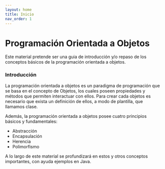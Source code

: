 ```yaml
---
layout: home
title: Inicio
nav_order: 1
---
```

# Programación Orientada a Objetos
Este material pretende ser una guia de introducción y/o repaso de los conceptos básicos de la programación orientada a objetos.

### Introducción
La programación orientada a objetos es un paradigma de programación que se basa en el concepto de Objetos, los cuales poseen propiedades y métodos que permiten interactuar con ellos. Para crear cada objetos es necesario que exista un definición de ellos, a modo de plantilla, que llamamos clase.

Además, la programación orientada a objetos posee cuatro principios básicos y fundamentales:
* Abstracción
* Encapsulación
* Herencia
* Polimorfismo

A lo largo de este material se profundizará en estos y otros conceptos importantes, con ayuda ejemplos en Java.